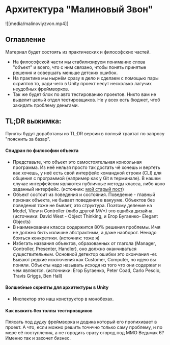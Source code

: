 # Архитектура "Малиновый Звон"

![[media/malinoviyzvon.mp4]]

## Оглавление
Материал будет состоять из практических и философских частей.
- На философской части мы стабилизируем понимание слова "объект" и всего, что с ним связано, чтобы понять принятые решения и совершать меньше детских ошибок.
- На практике мы нырнём сразу в дело и сделаем с помощью пары скриптов то, ради чего в Unity проект несут несколько лагучих неудобных фреймворков.
- Так же будет блок по авто тестированию проектов. Никто вам не выделит целый отдел тестировщиков. Не у всех есть бюджет, чтоб закидать проблему деньгами.
## TL;DR выжимка:
Пункты будут доработаны из TL;DR версии в полный трактат по запросу "пояснить за базар".
#### Спидран по философии объекта
- Представьте, что объект это самостоятельная консольная программа. Из неё нельзя просто так достать чё хочешь и вертеть как хочешь, у неё есть свой интерфейс командной строки (CLI) для общения с программой (например как у Git в терминале). В нашем случае интерфейсом являются публичные методы класса, либо явно заданный интерфейс.
  (источник: [мой старый пост](https://forcepusher.tumblr.com/post/646953788143484928/my-take-on-explaining-oop-to-traditional))
- Объект состоит из поведения и состояния. Поведение - главный признак объекта, не бывает поведения в вакууме. Объектов без поведения тоже не бывает, это структура. Поэтому деление на Model, View и Controller (либо другой MV*) это ошибка дизайна.
  (источники: David West - Object Thinking, и Егор Бугаенко- Elegant Objects)
- В наименовании класса содержится 80% решения проблемы. Имя не должно быть излишне абстрактным, а даже наоборот. Ненадо бояться конкретики.
  (источник: тоже я)
- Избегать названия объектов, образованных от глагола (Manager, Controller, Presenter, Handler), оно должно оканчиваться существительным. Основной детектор ошибки это окончания -er. Бывают редкие исключения как Customer, Computer, но идею вы поняли.
  Объекты надо называть исходя из того что они содержат и чем являются.
  (источники: Егор Бугаенко, Peter Coad, Carlo Pescio, Travis Griggs, Ben Hall)
#### Волшебные скрипты для архитектуры в Unity
- Инспектор это наш конструктор в монобехах.
#### Как выжить без толпы тестировщиков



Плясать под дудку фреймворка и додика который его пропихивает в проект. А что, если можно решить точнчно только саму проблему, и по мере её поступления, а не городить сразу огород под MMO Ведьмак 6? Именно так и захочет бизнес.